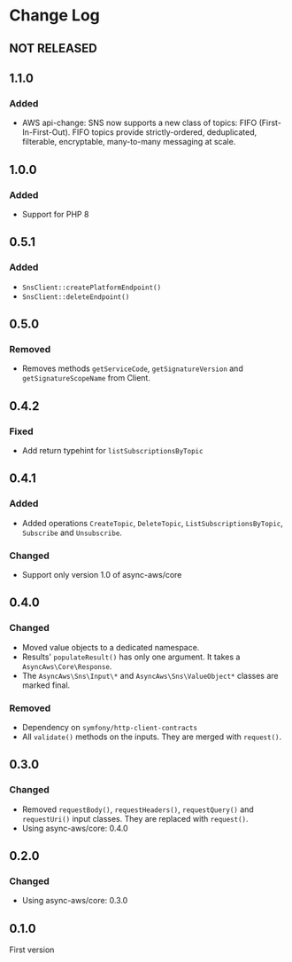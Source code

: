 # Change Log

## NOT RELEASED

## 1.1.0

### Added

- AWS api-change: SNS now supports a new class of topics: FIFO (First-In-First-Out). FIFO topics provide strictly-ordered, deduplicated, filterable, encryptable, many-to-many messaging at scale.

## 1.0.0

### Added

- Support for PHP 8

## 0.5.1

### Added

- `SnsClient::createPlatformEndpoint()`
- `SnsClient::deleteEndpoint()`

## 0.5.0

### Removed

- Removes methods `getServiceCode`, `getSignatureVersion` and `getSignatureScopeName` from Client.

## 0.4.2

### Fixed

- Add return typehint for `listSubscriptionsByTopic`

## 0.4.1

### Added

- Added operations `CreateTopic`, `DeleteTopic`, `ListSubscriptionsByTopic`, `Subscribe` and `Unsubscribe`.

### Changed

- Support only version 1.0 of async-aws/core

## 0.4.0

### Changed

- Moved value objects to a dedicated namespace.
- Results' `populateResult()` has only one argument. It takes a `AsyncAws\Core\Response`.
- The `AsyncAws\Sns\Input\*` and `AsyncAws\Sns\ValueObject*` classes are marked final.

### Removed

- Dependency on `symfony/http-client-contracts`
- All `validate()` methods on the inputs. They are merged with `request()`.

## 0.3.0

### Changed

- Removed `requestBody()`, `requestHeaders()`, `requestQuery()` and `requestUri()` input classes. They are replaced with `request()`.
- Using async-aws/core: 0.4.0

## 0.2.0

### Changed

- Using async-aws/core: 0.3.0

## 0.1.0

First version
